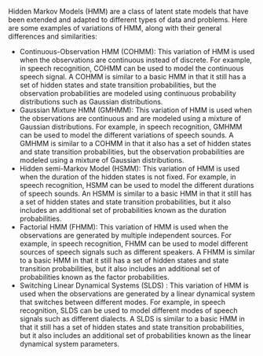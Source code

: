 Hidden Markov Models (HMM) are a class of latent state models that have been extended and adapted to different types of data and problems. Here are some examples of variations of HMM, along with their general differences and similarities:
* Continuous-Observation HMM (COHMM): This variation of HMM is used when the observations are continuous instead of discrete. For example, in speech recognition, COHMM can be used to model the continuous speech signal. A COHMM is similar to a basic HMM in that it still has a set of hidden states and state transition probabilities, but the observation probabilities are modeled using continuous probability distributions such as Gaussian distributions.
* Gaussian Mixture HMM (GMHMM): This variation of HMM is used when the observations are continuous and are modeled using a mixture of Gaussian distributions. For example, in speech recognition, GMHMM can be used to model the different variations of speech sounds. A GMHMM is similar to a COHMM in that it also has a set of hidden states and state transition probabilities, but the observation probabilities are modeled using a mixture of Gaussian distributions.
* Hidden semi-Markov Model (HSMM): This variation of HMM is used when the duration of the hidden states is not fixed. For example, in speech recognition, HSMM can be used to model the different durations of speech sounds. An HSMM is similar to a basic HMM in that it still has a set of hidden states and state transition probabilities, but it also includes an additional set of probabilities known as the duration probabilities.
* Factorial HMM (FHMM): This variation of HMM is used when the observations are generated by multiple independent sources. For example, in speech recognition, FHMM can be used to model different sources of speech signals such as different speakers. A FHMM is similar to a basic HMM in that it still has a set of hidden states and state transition probabilities, but it also includes an additional set of probabilities known as the factor probabilities.
* Switching Linear Dynamical Systems (SLDS) : This variation of HMM is used when the observations are generated by a linear dynamical system that switches between different modes. For example, in speech recognition, SLDS can be used to model different modes of speech signals such as different dialects. A SLDS is similar to a basic HMM in that it still has a set of hidden states and state transition probabilities, but it also includes an additional set of probabilities known as the linear dynamical system parameters.
